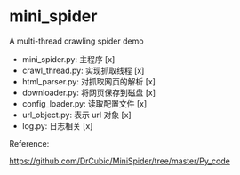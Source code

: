 # mini_spider

A multi-thread crawling spider demo

- mini_spider.py: 主程序 [x]
- crawl_thread.py: 实现抓取线程 [x]
- html_parser.py: 对抓取网页的解析 [x]
- downloader.py: 将网页保存到磁盘 [x]
- config_loader.py: 读取配置文件 [x]
- url_object.py: 表示 url 对象 [x]
- log.py: 日志相关 [x]

Reference:

https://github.com/DrCubic/MiniSpider/tree/master/Py_code
